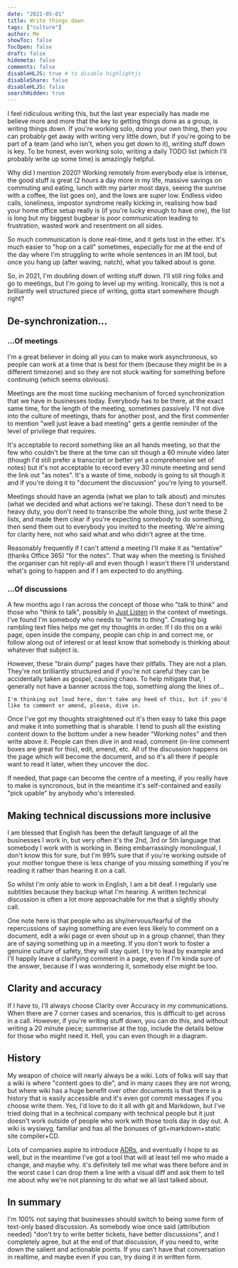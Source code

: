 ```yaml
---
date: "2021-05-01"
title: Write things down
tags: ["culture"]
author: Me
showToc: false
TocOpen: false
draft: false
hidemeta: false
comments: false
disableHLJS: true # to disable highlightjs
disableShare: false
disableHLJS: false
searchHidden: true
---
```


I feel ridiculous writing this, but the last year especially has made me believe more and more that the key to getting things done as a group, is writing things down.  If you're working solo, doing your own thing, then you can probably get away with writing very little down, but if you're going to be part of a team (and who isn't, when you get down to it), writing stuff down is key.  To be honest, even working solo, writing a daily TODO list (which I'll probably write up some time) is amazingly helpful.

Why did I mention 2020?  Working remotely from everybody else is intense, the good stuff is great (2 hours a day more in my life, massive savings on commuting and eating, lunch with my parter most days, seeing the sunrise with a coffee, the list goes on), and the lows are *super* low.  Endless video calls, loneliness, impostor syndrome really kicking in, realising how bad your home office setup really is (if you're lucky enough to have one), the list is long but my biggest bugbear is poor communication leading to frustration, wasted work and resentment on all sides.

So much communication is done real-time, and it gets lost in the ether.  It's much easier to "hop on a call" sometimes, especially for me at the end of the day where I'm struggling to write whole sentences in an IM tool, but once you hang up (after waving, natch), what you talked about is gone.

So, in 2021, I'm doubling down of writing stuff down.  I'll still ring folks and go to meetings, but I'm going to level up my writing.  Ironically, this is not a brilliantly well structured piece of writing, gotta start somewhere though right?


## De-synchronization...


### ...Of meetings

I'm a great believer in doing all you can to make work asynchronous, so people can work at a time that is best for them (because they might be in a different timezone) and so they are not stuck waiting for something before continuing (which seems obvious).

Meetings are the most time sucking mechanism of forced synchronization that we have in businesses today.  Everybody has to be there, at the exact same time, for the length of the meeting, sometimes passively.  I'll not dive into the culture of meetings, thats for another post, and the first commenter to mention "well just leave a bad meeting" gets a gentle reminder of the level of privilege that requires.

It's acceptable to record something like an all hands meeting, so that the few who couldn't be there at the time can sit though a 60 minute video later (though I'd still prefer a transcript or better yet a comprehensive set of notes) but it's not acceptable to record every 30 minute meeting and send the link out "as notes".  It's a waste of time, nobody is going to sit though it and if you're doing it to "document the discussion" you're lying to yourself.

Meetings should have an agenda (what we plan to talk about) and minutes (what we decided and what actions we're taking).  These don't need to be heavy duty, you don't need to transcribe the whole thing, just write these 2 lists, and made them clear if you're expecting somebody to do something, then send them out to everybody you invited to the meeting.  We're aiming for clarity here, not who said what and who didn't agree at the time.

Reasonably frequently if I can't attend a meeting I'll make it as "tentative" (thanks Office 365) "for the notes".  That way when the meeting is finished the organiser can hit reply-all and even though I wasn't there I'll understand what's going to happen and if I am expected to do anything.


### ...Of discussions

A few months ago I ran across the concept of those who "talk to think" and those who "think to talk", possibly in [Just Listen](https://www.amazon.co.uk/Just-Listen-Discover-Getting-Absolutely/dp/0814436471?dchild=1&keywords=just+listen&qid=1619872389&sr=8-1&linkCode=ll1&tag=hhkudac-21&linkId=33b4855dc2bcafeda2bf6cd338bac0d5&language=en_GB&ref_=as_li_ss_tl) in the context of meetings.  I've found I'm somebody who needs to "write to thing".  Creating big rambling text files helps me get my thoughts in order.  If I do this on a wiki page, open inside the company, people can chip in and correct me, or follow along out of interest or at least know that somebody is thinking about whatever that subject is.

However, these "brain dump" pages have their pitfalls.  They are not a plan.  They're not brilliantly structured and if you're not careful they can be accidentally taken as gospel, causing chaos.  To help mitigate that, I generally not have a banner across the top, something along the lines of...

``` I'm thinking out loud here, don't take any heed of this, but if you'd like to comment or amend, please, dive in. ```

Once I've got my thoughts straightened out it's then easy to take this page and make it into something that is sharable.  I tend to push all the existing content down to the bottom under a new header "Working notes" and then write above it.  People can then dive in and read, comment (in-line comment boxes are great for this), edit, amend, etc.  All of the discussion happens on the page which will become the document, and so it's all there if people want to read it later, when they uncover the doc.

If needed, that page can become the centre of a meeting, if you really have to make is syncronous, but in the meantime it's self-contained and easily "pick upable" by anybody who's interested.

## Making technical discussions more inclusive

I am blessed that English has been the default language of all the businesses I work in, but very often it's the 2nd, 3rd or 5th language that somebody I work with is working in.  Being embarrassingly monolingual, I don't know this for sure, but I'm 99% sure that if you're working outside of your mother tongue there is less change of you missing something if you're reading it rather than hearing it on a call.

So whilst I'm only able to work in English, I am a bit deaf.  I regularly use subtitles because they backup what I'm hearing.  A written technical discussion is often a lot more approachable for me that a slightly shouty call.

One note here is that people who as shy/nervous/fearful of the repercussions of saying something are even less likely to comment on a document, edit a wiki page or even shout up in a group channel, than they are of saying something up in a meeting.  If you don't work to foster a genuine culture of safety, they will stay quiet.  I try to lead by example and I'll happily leave a clarifying comment in a page, even if I'm kinda sure of the answer, because if I was wondering it, somebody else might be too.

## Clarity and accuracy

If I have to, I'll always choose Clarity over Accuracy in my communications.  When there are 7 corner cases and scenarios, this is difficult to get across in a call.  However, if you're writing stuff down, you can do this, and without writing a 20 minute piece; summerise at the top, include the details below for those who might need it.  Hell, you can even though in a diagram.



## History

My weapon of choice will nearly always be a wiki.  Lots of folks will say that a wiki is where "content goes to die", and in many cases they are not wrong, but where wiki has a huge benefit over other documents is that there is a history that is easily accessible and it's even got commit messages if you choose write them.  Yes, I'd love to do it all with git and Markdown, but I've tried doing that in a technical company with technical people but it just doesn't work outside of people who work with those tools day in day out.  A wiki is wysiwyg, familiar and has all the bonuses of git+markdown+static site compiler+CD.

Lots of companies aspire to introduce [ADRs](https://adr.github.io/), and eventually I hope to as well, but in the meantime I've got a tool that will at least tell me who made a change, and maybe why.  it's definitely tell me what was there before and in the worst case I can drop them a line with a visual diff and ask them to tell me about why we're not planning to do what we all last talked about.

## In summary 

I'm 100% not saying that businesses should switch to being some form of text-only based discussion.  As somebody wise once said (attribution needed) "don't try to write better tickets, have better discussions", and I completely agree, but at the end of that discussion, if you need to, write down the salient and actionable points.  If you can't have that conversation in realtime, and maybe even if you can, try doing it in written form.
